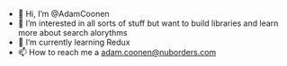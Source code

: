 - 👋 Hi, I’m @AdamCoonen
- 👀 I’m interested in all sorts of stuff but want to build libraries and learn more about search alorythms
- 🌱 I’m currently learning Redux
- 📫 How to reach me a adam.coonen@nuborders.com

<!---
AdamCoonen/AdamCoonen is a ✨ special ✨ repository because its `README.md` (this file) appears on your GitHub profile.
You can click the Preview link to take a look at your changes.
--->
